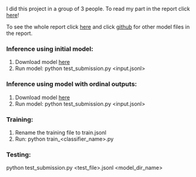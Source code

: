 I did this project in a group of 3 people.  To read my part in the report click [here](https://github.com/jennytran158/cs182/blob/master/182bert.pdf)!

To see the whole report click [here](https://github.com/jennytran158/cs182/blob/master/CS182_Writeup.pdf) and click [github](https://github.com/vsrin1/CS182-Final-Project) for other model files in the report. 

### Inference using initial model:
1. Download model [here](https://drive.google.com/drive/u/0/folders/11jn8qVLVRMjwmv-REYTimGLYdsn76nAs)
2. Run model:
python test_submission.py <input.jsonl>


### Inference using model with ordinal outputs:
1. Download model [here](https://drive.google.com/drive/u/0/folders/199iZfuYO4Z2dRFFb0jFRtzqxlagwUCdF)
2. Run model:
python test_submission.py <input.jsonl>




### Training:
1. Rename the training file to train.jsonl 
2. Run:
python train_<classifier_name>.py


### Testing:
python test_submission.py <test_file>.jsonl <model_dir_name>
